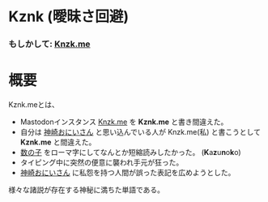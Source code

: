 # Kznk (曖昧さ回避)

### もしかして: [Knzk.me](https://knzk.me)

# 概要
Kznk.meとは、

- Mastodonインスタンス [Knzk.me](https://knzk.me) を **Kznk.me** と書き間違えた。
- 自分は [神崎おにいさん](https://dic.nicovideo.jp/a/%E7%A5%9E%E5%B4%8E%E3%81%8A%E3%81%AB%E3%81%84%E3%81%95%E3%82%93) と思い込んでいる人が Knzk.me(私) と書こうとして **Kznk.me** と間違えた。
- [数の子](https://ja.wikipedia.org/wiki/%E6%95%B0%E3%81%AE%E5%AD%90) をローマ字にしてなんとか短縮読みしたかった。 (**K**a**z**u**n**o**k**o)
- タイピング中に突然の便意に襲われ手元が狂った。
- [神崎おにいさん](https://dic.nicovideo.jp/a/%E7%A5%9E%E5%B4%8E%E3%81%8A%E3%81%AB%E3%81%84%E3%81%95%E3%82%93) に私怨を持つ人間が誤った表記を広めようとした。

様々な諸説が存在する神秘に満ちた単語である。
